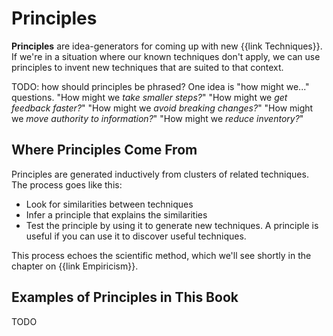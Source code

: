 # Principles

**Principles** are idea-generators for coming up with new {{link Techniques}}. If we're in a situation where our known techniques don't apply, we can use principles to invent new techniques that are suited to that context.

TODO: how should principles be phrased? One idea is "how might we..." questions. "How might we _take smaller steps?_" "How might we _get feedback faster?_" "How might we _avoid breaking changes?_" "How might we _move authority to information?_" "How might we _reduce inventory?_"

## Where Principles Come From

Principles are generated inductively from clusters of related techniques. The process goes like this:

- Look for similarities between techniques
- Infer a principle that explains the similarities
- Test the principle by using it to generate new techniques. A principle is useful if you can use it to discover useful techniques.

This process echoes the scientific method, which we'll see shortly in the chapter on {{link Empiricism}}.

## Examples of Principles in This Book

TODO